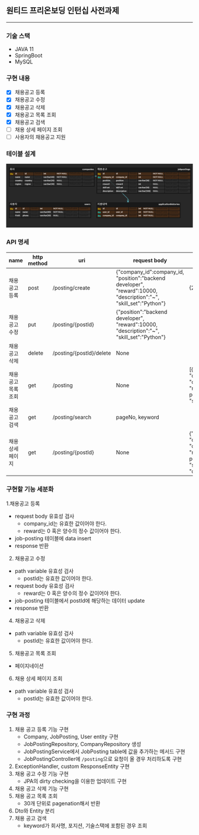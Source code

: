 ## 원티드 프리온보딩 인턴십 사전과제
---
### 기술 스택
- JAVA 11
- SpringBoot
- MySQL
### 구현 내용

- [x] 채용공고 등록
- [x] 채용공고 수정
- [x] 채용공고 삭제
- [x] 채용공고 목록 조회
- [x] 채용공고 검색
- [ ] 채용 상세 페이지 조회
- [ ] 사용자의 채용공고 지원

### 테이블 설계

![erd](./resources/wanted_erd.PNG)

### API 명세
|name|http method|uri|request body|response body|
|---|---|---|---|---|
|채용공고 등록|post|/posting/create|{"company_id":company_id, "position":"backend developer", "reward":10000, "description":"~", "skill_set":"Python"}|{200, ok}|
|채용공고 수정|put|/posting/{postId}|{"position":"backend developer", "reward":10000, "description":"~", "skill_set":"Python"}||
|채용공고 삭제|delete|/posting/{postId}/delete|None||
|채용공고 목록 조회|get|/posting|None|[{"post_id":post_id, "company_name":company_name, "country":country, "region":region, "position": position, "reward": reward, "skill_set": skill_set}, {}...]||
 |채용공고 검색 |get|/posting/search|pageNo, keyword ||
|채용 상세 페이지|get|/posting/{postId}|None|{"post_id":post_id, "company_name":company_name, "country":country, "region":region, "position": position, "reward": reward, "skill_set": skill_set, "description":description}||


### 구현할 기능 세분화
1.채용공고 등록
- request body 유효성 검사
	- company_id는 유효한 값이어야 한다.
	- reward는 0 혹은 양수의 정수 값이어야 한다.
- job-posting 테이블에 data insert
- response 반환
2. 채용공고 수정
- path variable 유효성 검사
	- postId는 유효한 값이어야 한다.
- request body 유효성 검사
	- reward는 0 혹은 양수의 정수 값이어야 한다.
- job-posting 테이블에서 postId에 해당하는 데이터 update
- response 반환
4. 채용공고 삭제
- path variable 유효성 검사
	- postId는 유효한 값이어야 한다.
5. 채용공고 목록 조회
- 페이지네이션
6. 채용 상세 페이지 조회
- path variable 유효성 검사
	- postId는 유효한 값이어야 한다.

### 구현 과정
1. 채용 공고 등록 기능 구현
    - Company, JobPosting, User entity 구현
    - JobPostingRepository, CompanyRepository 생성
    - JobPostingService에서 JobPosting table에 값을 추가하는 메서드 구현
    - JobPostingController에 `/posting`으로 요청이 올 경우 처리하도록 구현
2. ExceptionHandler, custom ResponseEntity 구현
3. 채용 공고 수정 기능 구현
    - JPA의 dirty checking을 이용한 업데이트 구현
4. 채용 공고 삭제 기능 구현
5. 채용 공고 목록 조회
   - 30개 단위로 pagenation해서 반환
6. Dto와 Entity 분리
7. 채용 공고 검색
   - keyword가 회사명, 포지션, 기술스택에 포함된 경우 조회
